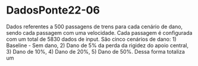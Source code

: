 # DadosPonte22-06

Dados referentes a 500 passagens de trens para cada cenário de dano, sendo cada passagem com uma velocidade. Cada passagem é configurada com um total de 5830 dados de input. 
São cinco cenários de dano: 1) Baseline - Sem dano, 2) Dano de 5% da perda da rigidez do apoio central, 3) Dano de 10%, 4) Dano de 20%, 5) Dano de 50%.
Dessa forma totaliza um 

